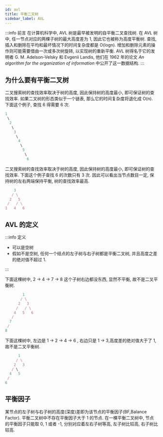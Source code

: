 ```yaml
---
id: avl
title: 平衡二叉树
sidebar_label: AVL
---
```


:::info 前言
在计算机科学中, AVL 树是最早被发明的自平衡二叉查找树. 在 AVL 树中, 任一节点对应的两棵子树的最大高度差为 1, 因此它也被称为高度平衡树. 查找, 插入和删除在平均和最坏情况下的时间复杂度都是 O(logn). 增加和删除元素的操作则可能需要借由一次或多次树旋转, 以实现树的重新平衡. AVL 树得名于它的发明者 G. M. Adelson-Velsky 和 Evgenii Landis, 他们在 1962 年的论文 _An algorithm for the organization of information_ 中公开了这一数据结构.
:::

## 为什么要有平衡二叉树

二叉搜索树的查找效率取决于树的高度, 因此保持树的高度最小, 即可保证树的查找效率. 如果二叉树的形态类似于一个链表, 那么它的时间复杂度将退化成 O(n). 下面这个例子, 查找 6 得需要 6 次.

```ts
1
 \
  2
   \
    3
     \
      4
       \
        5
         \
          6
```

二叉搜索树的查找效率取决于树的高度, 因此保持树的高度最小, 即可保证树的查找效率. 下面这个例子查找 6 的次数只有 3 次. 因此可以看出当节点数目一定, 保持树的左右两端保持平衡, 树的查找效率最高.

```ts
    3
   / \
  2   5
 /   / \
1   4   6
```

## AVL 的定义

:::info 定义

- 可以是空树
- 假如不是空树, 任何一个结点的左子树与右子树都是平衡二叉树, 并且高度之差的绝对值不超过 1.

:::

下面这棵树中, 2 -> 4 -> 7 -> 8 这个子树右边都没东西, 显然不平衡, 故不是二叉平衡树.

```ts
        1
       / \
      2   3
     /   / \
    4   5   6
   /
  7
 /
8
```

下面这棵树中, 左边是 1 -> 2 -> 4 -> 6 , 右边只是 1 -> 3,高度差的绝对值大于了 1, 故不是二叉平衡树.

```ts
      1
     / \
    2   3
   / \
  4   5
 /
6
```

## 平衡因子

某节点的左子树与右子树的高度(深度)差即为该节点的平衡因子(BF,Balance Factor). 平衡二叉树中不存在平衡因子大于 1 的节点. 在一棵平衡二叉树中, 节点的平衡因子只能取 0, 1 或者 -1, 分别对应着左右子树等高, 左子树比较高, 右子树比较高.

